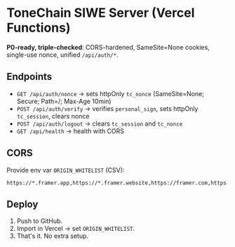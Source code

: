 # ToneChain SIWE Server (Vercel Functions)

**P0-ready, triple-checked**: CORS-hardened, SameSite=None cookies, single-use nonce, unified `/api/auth/*`.

## Endpoints
- `GET /api/auth/nonce` → sets httpOnly `tc_nonce` (SameSite=None; Secure; Path=/; Max-Age 10min)
- `POST /api/auth/verify` → verifies `personal_sign`, sets httpOnly `tc_session`, clears nonce
- `POST /api/auth/logout` → clears `tc_session` and `tc_nonce`
- `GET /api/health` → health with CORS

## CORS
Provide env var `ORIGIN_WHITELIST` (CSV):
```
https://*.framer.app,https://*.framer.website,https://framer.com,https://tonechain.app,https://beta.tonechain.io,http://localhost:3000
```

## Deploy
1) Push to GitHub.
2) Import in Vercel → set `ORIGIN_WHITELIST`.
3) That's it. No extra setup.
